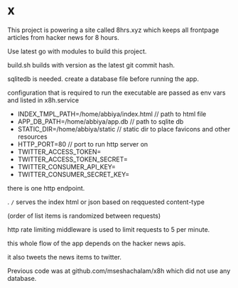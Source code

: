 # x

This project is powering a site called 8hrs.xyz which keeps all frontpage articles from hacker news for 8 hours.

Use latest go with modules to build this project.

build.sh builds with version as the latest git commit hash.

sqlitedb is needed. create a database file before running the app.

configuration that is required to run the executable are passed as env vars and listed in  x8h.service

* INDEX_TMPL_PATH=/home/abbiya/index.html // path to html file
* APP_DB_PATH=/home/abbiya/app.db // path to sqlite db
* STATIC_DIR=/home/abbiya/static // static dir to place favicons and other resources
* HTTP_PORT=80 // port to run http server on
* TWITTER_ACCESS_TOKEN=
* TWITTER_ACCESS_TOKEN_SECRET=
* TWITTER_CONSUMER_API_KEY=
* TWITTER_CONSUMER_SECRET_KEY=


there is one http endpoint.

. `/` serves the index html or json based on reqquested content-type 

(order of list items is randomized between requests)

http rate limiting middleware is used to limit requests to 5 per minute.

this whole flow of the app depends on the hacker news apis.

it also tweets the news items to twitter.

Previous code was at github.com/mseshachalam/x8h which did not use any database. 
